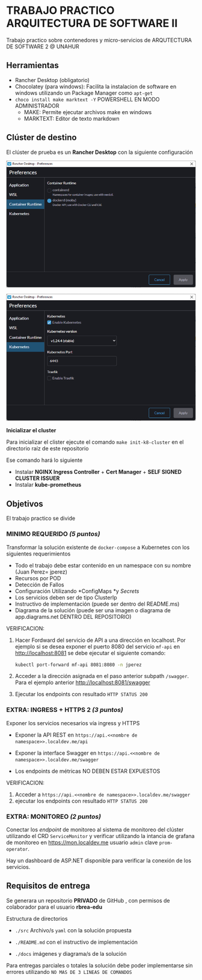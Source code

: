 # TRABAJO PRACTICO ARQUITECTURA DE SOFTWARE II

Trabajo practico sobre contenedores y micro-servicios de ARQUTECTURA DE SOFTWARE 2 @ UNAHUR

## Herramientas

- Rancher Desktop (obligatorio)
- Chocolatey (para windows): Facilita la instalacion de software en windows utilizando un Package Manager como `apt-get`
- `choco install make marktext -Y` POWERSHELL EN MODO ADMINISTRADOR
  - MAKE: Permite ejecutar archivos make en windows
  - MARKTEXT: Editor de texto markdown

## Clúster de destino

El clúster de prueba es un **Rancher Desktop** con la siguiente configuración

![CR Config](./docs/images/Rancher_Desktop_CR.png)

![Kubernetes Config](./docs/images/Rancher_Desktop_KubeConf.png)

**Inicializar el cluster**

Para inicializar el clister ejecute el comando `make init-k8-cluster` en el directorio raíz de este repositorio

Ese comando hará lo siguiente

- Instalar **NGINX Ingress Controller** + **Cert Manager** + **SELF SIGNED CLUSTER ISSUER**
- Instalar **kube-prometheus**

## Objetivos

El trabajo practico se divide

### MINIMO REQUERIDO _(5 puntos)_

Transformar la solución existente de `docker-compose` a Kubernetes con los siguientes requerimientos

- Todo el trabajo debe estar contenido en un namespace con su nombre (Juan Perez= jperez)
- Recursos por POD
- Detección de Fallos
- Configuración Utilizando *ConfigMaps *y *Secrets*
- Los servicios deben ser de tipo ClusterIp
- Instructivo de implementación (puede ser dentro del README.ms)
- Diagrama de la solución (puede ser una imagen o diagrama de app.diagrams.net DENTRO DEL REPOSITORIO)

VERIFICACION:

1. Hacer Fordward del servicio de API a una dirección en localhost. Por ejemplo si se desea exponer el puerto 8080 del servicio `mf-api` en <http://localhost:8081> se debe ejecutar el siguiente comando:

   ```bash
   kubectl port-forward mf-api 8081:8080 -n jperez
   ```

1. Acceder a la dirección asignada en el paso anterior subpath `/swagger`. Para el ejemplo anterior <http://localhost:8081/swagger>

1. Ejecutar los endpoints con resultado `HTTP STATUS 200`

### EXTRA: INGRESS + HTTPS 2 _(3 puntos)_

Exponer los servicios necesarios vía ingress y HTTPS

- Exponer la API REST en `https://api.<<nombre de namespace>>.localdev.me/api`

- Exponer la interface Swagger en `https://api.<<nombre de namespace>>.localdev.me/swagger`

- Los endpoints de métricas NO DEBEN ESTAR EXPUESTOS

VERIFICACION:

1. Acceder a `https://api.<<nombre de namespace>>.localdev.me/swagger`
1. ejecutar los endpoints con resultado `HTTP STATUS 200`

### EXTRA: MONITOREO _(2 puntos)_

Conectar los *endpoint* de monitoreo al sistema de monitoreo del clúster utilizando el CRD `ServiceMonitor` y verificar utilizando la intancia de grafana de monitoreo en https://mon.localdev.me usuario `admin` clave `prom-operator`.

Hay un dashboard de ASP.NET disponible para verificar la conexión de los servicios.

## Requisitos de entrega

Se generara un repositorio **PRIVADO** de GitHub , con permisos de colaborador para el usuario **rbrea-edu**

Estructura de directorios

- `./src` Archivo/s `yaml` con la solución propuesta

- `./README.md` con el instructivo de implementación

- `./docs` imágenes y diagrama/s de la solución

Para entregas parciales o totales la solución debe poder implementarse sin errores utilizando `NO MAS DE 3 LINEAS DE COMANDOS`
